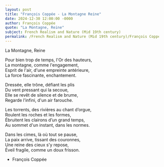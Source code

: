 ```yaml
---
layout: post
title: "François Coppée - La Montagne Reine"
date: 2024-12-30 12:00:00 -0000
author: François Coppée
quote: "La Montagne, Reine"
subject: French Realism and Nature (Mid 19th century)
permalink: /French Realism and Nature (Mid 19th century)/François Coppée/François Coppée - La Montagne Reine
---
```


La Montagne, Reine

Pour bien trop de temps, l'Or des hauteurs,  
La montagne, comme l'engagement,  
Esprit de l'air, d'une empreinte antérieure,  
La force fascinante, enchantement.  

Dressée, elle trône, défiant les plis  
Du vent pressant qui la secoue,  
Elle se revêt de silence et de brume,  
Regarde l’infini, d'un air farouche.  

Les torrents, des rivières au chant d’orgue,  
Roulent les roches et les formes,  
Ébruitent les clairons d’un grand temps,  
Au sommet d'un instant, dans les normes.  

Dans les cimes, là où tout se pause,  
La paix arrive, tissant des couronnes,  
Une reine des cieux s'y repose,  
Éveil fragile, comme un doux frisson.

- François Coppée
